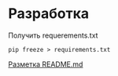# Разработка

Получить requerements.txt
```
pip freeze > requirements.txt
```

[Разметка README.md](http://coddism.com/zametki/razmetka_readmemd_v_github)
